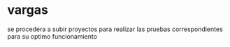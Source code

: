 # vargas

se procedera a subir proyectos  para realizar las pruebas correspondientes para su optimo funcionamiento
